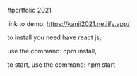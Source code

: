 #portfolio 2021

link to demo: https://kanji2021.netlify.app/

to install you need have react js,

use the command: npm install,

to start, use the command: npm start

